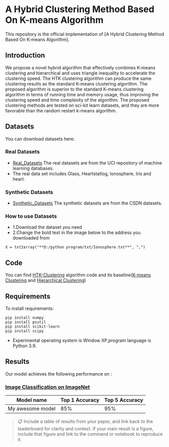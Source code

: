 # A Hybrid Clustering Method Based On K-means Algorithm

This repository is the official implementation of [A Hybrid Clustering Method Based On K-means Algorithm]. 


## Introduction

We propose a novel hybrid algorithm that effectively combines K-means clustering and hierarchical and uses triangle inequality to accelerate the clustering speed. The HTK clustering algorithm can produce the same clustering results as the standard K-means clustering algorithm. The proposed algorithm is superior to the standard K-means clustering algorithm in terms of running time and memory usage, thus improving the clustering speed and time complexity of the algorithm. The proposed clustering methods are tested on sci-kit learn datasets, and they are more favorable than the random restart k-means algorithm.


## Datasets
You can download datasets here:


### Real Datasets
- [Real_Datasets](https://github.com/Chw000/A-Hybrid-Clustering-Method-Based-On-K-means-Algorithm/tree/main/Datasets/Real_Datasets) The real datasets are from the UCI repository of machine learning databases.
- The real data set includes Glass, Heartstatlog, lonosphere, Iris and heart.


### Synthetic Datasets
- [Synthetic_Datasets](https://github.com/Chw000/A-Hybrid-Clustering-Method-Based-On-K-means-Algorithm/tree/main/Datasets/Synthetic_Datasets) The synthetic datasets are from the CSDN datasets.


### How to use Datasets
- 1.Download the dataset you need
- 2.Change the bold text in the image below to the address you downloaded from
```
X = txt2array("**D:/python program/txt/Ionosphere.txt**", ",")
```


## Code
You can find [HTK-Clustering](https://github.com/Chw000/A-Hybrid-Clustering-Method-Based-On-K-means-Algorithm/blob/main/Code/HTK_Clustering.py) algorithm code and its baseline([K-means Clustering](https://github.com/Chw000/A-Hybrid-Clustering-Method-Based-On-K-means-Algorithm/blob/main/Code/K-means.py) and [Hierarchical Clustering](https://github.com/Chw000/A-Hybrid-Clustering-Method-Based-On-K-means-Algorithm/blob/main/Code/Hierarchical.py))


## Requirements

To install requirements:

```setup
pip install numpy
pip install psutil
pip install scikit-learn
pip install scipy
```
- Experimental operating system is Window XP,program language is Python 3.9.

## Results

Our model achieves the following performance on :

### [Image Classification on ImageNet](https://paperswithcode.com/sota/image-classification-on-imagenet)

| Model name         | Top 1 Accuracy  | Top 5 Accuracy |
| ------------------ |---------------- | -------------- |
| My awesome model   |     85%         |      95%       |

>📋  Include a table of results from your paper, and link back to the leaderboard for clarity and context. If your main result is a figure, include that figure and link to the command or notebook to reproduce it. 

